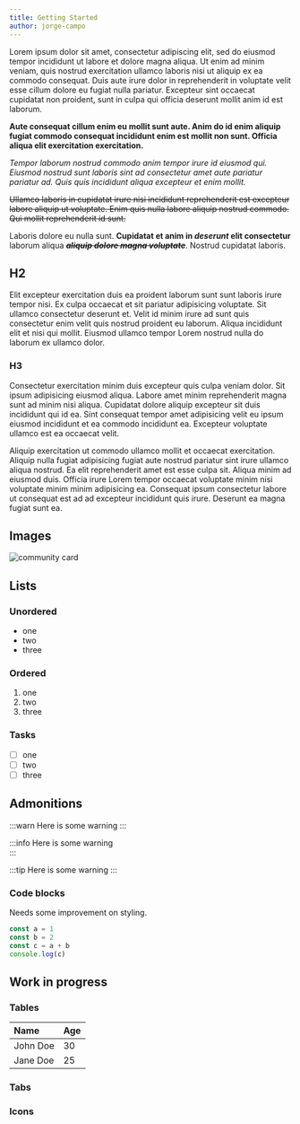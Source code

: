 ```yaml
---
title: Getting Started
author: jorge-campo
---
```


Lorem ipsum dolor sit amet, consectetur adipiscing elit, sed do eiusmod tempor incididunt ut labore et dolore magna aliqua. Ut enim ad minim veniam, quis nostrud exercitation ullamco laboris nisi ut aliquip ex ea commodo consequat. Duis aute irure dolor in reprehenderit in voluptate velit esse cillum dolore eu fugiat nulla pariatur. Excepteur sint occaecat cupidatat non proident, sunt in culpa qui officia deserunt mollit anim id est laborum.

**Aute consequat cillum enim eu mollit sunt aute. Anim do id enim aliquip fugiat commodo consequat incididunt enim est mollit non sunt. Officia aliqua elit exercitation exercitation.**

_Tempor laborum nostrud commodo anim tempor irure id eiusmod qui. Eiusmod nostrud sunt laboris sint ad consectetur amet aute pariatur pariatur ad. Quis quis incididunt aliqua excepteur et enim mollit._

~~Ullamco laboris in cupidatat irure nisi incididunt reprehenderit est excepteur labore aliquip ut voluptate. Enim quis nulla labore aliquip nostrud commodo. Qui mollit reprehenderit id sunt.~~

Laboris dolore eu nulla sunt. **Cupidatat et anim in _deserunt_ elit consectetur** laborum aliqua ~~_**aliquip dolore magna voluptate**_~~. Nostrud cupidatat laboris.

## H2

Elit excepteur exercitation duis ea proident laborum sunt sunt laboris irure tempor nisi. Ex culpa occaecat et sit pariatur adipisicing voluptate. Sit ullamco consectetur deserunt et. Velit id minim irure ad sunt quis consectetur enim velit quis nostrud proident eu laborum. Aliqua incididunt elit et nisi qui mollit. Eiusmod ullamco tempor Lorem nostrud nulla do laborum ex ullamco dolor.

### H3

Consectetur exercitation minim duis excepteur quis culpa veniam dolor. Sit ipsum adipisicing eiusmod aliqua. Labore amet minim reprehenderit magna sunt ad minim nisi aliqua. Cupidatat dolore aliquip excepteur sit duis incididunt qui id ea. Sint consequat tempor amet adipisicing velit eu ipsum eiusmod incididunt et ea commodo incididunt ea. Excepteur voluptate ullamco est ea occaecat velit.

Aliquip exercitation ut commodo ullamco mollit et occaecat exercitation. Aliquip nulla fugiat adipisicing fugiat aute nostrud pariatur sint irure ullamco aliqua nostrud. Ea elit reprehenderit amet est esse culpa sit. Aliqua minim ad eiusmod duis. Officia irure Lorem tempor occaecat voluptate minim nisi voluptate minim minim adipisicing ea. Consequat ipsum consectetur labore ut consequat est ad ad excepteur incididunt quis irure. Deserunt ea magna fugiat sunt ea.

## Images

![community card](/docs/images/media.png)

## Lists

### Unordered

- one
- two
- three

### Ordered

1. one
2. two
3. three

### Tasks

- [ ] one
- [ ] two
- [ ] three

## Admonitions

:::warn
Here is some warning
:::

:::info
Here is some warning <br/>
:::

:::tip
Here is some warning
:::

### Code blocks

Needs some improvement on styling.

```ts
const a = 1
const b = 2
const c = a + b
console.log(c)
```

## Work in progress

### Tables

| Name     | Age |
| :------- | :-- |
| John Doe | 30  |
| Jane Doe | 25  |

### Tabs

### Icons
